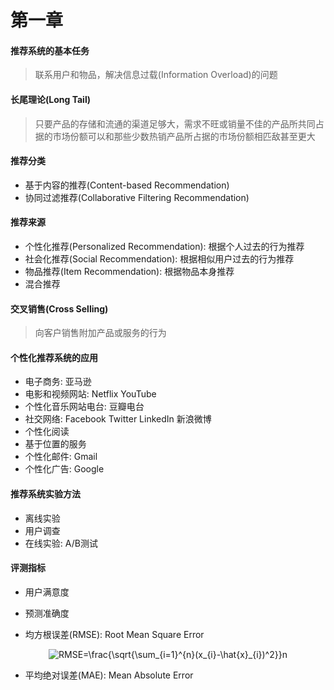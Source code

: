 # 第一章

#### 推荐系统的基本任务

> 联系用户和物品，解决信息过载(Information Overload)的问题

#### 长尾理论(Long Tail)

> 只要产品的存储和流通的渠道足够大，需求不旺或销量不佳的产品所共同占据的市场份额可以和那些少数热销产品所占据的市场份额相匹敌甚至更大

#### 推荐分类

* 基于内容的推荐(Content-based Recommendation)
* 协同过滤推荐(Collaborative Filtering Recommendation)

#### 推荐来源

* 个性化推荐(Personalized Recommendation): 根据个人过去的行为推荐
* 社会化推荐(Social Recommendation): 根据相似用户过去的行为推荐
* 物品推荐(Item Recommendation): 根据物品本身推荐
* 混合推荐

#### 交叉销售(Cross Selling)

> 向客户销售附加产品或服务的行为

#### 个性化推荐系统的应用

* 电子商务: 亚马逊
* 电影和视频网站: Netflix YouTube
* 个性化音乐网站电台: 豆瓣电台
* 社交网络: Facebook Twitter LinkedIn 新浪微博
* 个性化阅读
* 基于位置的服务
* 个性化邮件: Gmail
* 个性化广告: Google

#### 推荐系统实验方法

* 离线实验
* 用户调查
* 在线实验: A/B测试

#### 评测指标

* 用户满意度
* 预测准确度

* 均方根误差(RMSE): Root Mean Square Error

<div align=center><img src="http://latex.codecogs.com/svg.latex?RMSE=\frac{\sqrt{\sum_{i=1}^{n}(x_{i}-\hat{x}_{i})^2}}n" title="RMSE=\frac{\sqrt{\sum_{i=1}^{n}(x_{i}-\hat{x}_{i})^2}}n" /></div>

* 平均绝对误差(MAE): Mean Absolute Error
